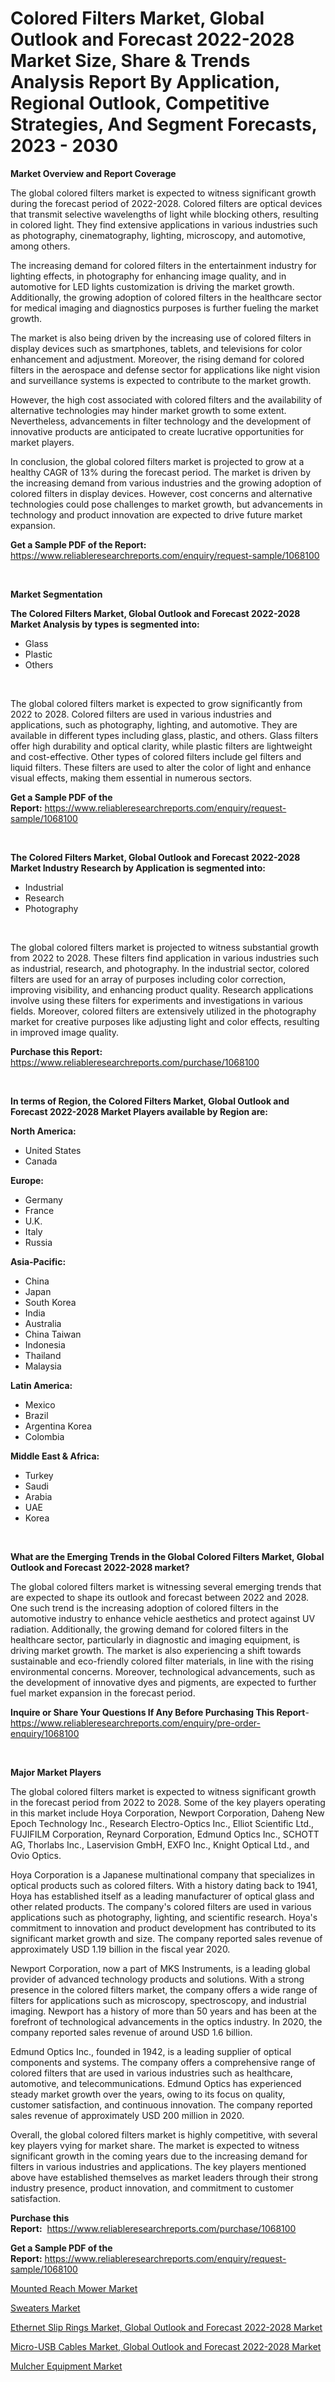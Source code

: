<p><h1>Colored Filters Market, Global Outlook and Forecast 2022-2028 Market Size, Share & Trends Analysis Report By Application, Regional Outlook, Competitive Strategies, And Segment Forecasts, 2023 - 2030</h1></p><p><strong>Market Overview and Report Coverage</strong></p>
<p><p>The global colored filters market is expected to witness significant growth during the forecast period of 2022-2028. Colored filters are optical devices that transmit selective wavelengths of light while blocking others, resulting in colored light. They find extensive applications in various industries such as photography, cinematography, lighting, microscopy, and automotive, among others.</p><p>The increasing demand for colored filters in the entertainment industry for lighting effects, in photography for enhancing image quality, and in automotive for LED lights customization is driving the market growth. Additionally, the growing adoption of colored filters in the healthcare sector for medical imaging and diagnostics purposes is further fueling the market growth.</p><p>The market is also being driven by the increasing use of colored filters in display devices such as smartphones, tablets, and televisions for color enhancement and adjustment. Moreover, the rising demand for colored filters in the aerospace and defense sector for applications like night vision and surveillance systems is expected to contribute to the market growth.</p><p>However, the high cost associated with colored filters and the availability of alternative technologies may hinder market growth to some extent. Nevertheless, advancements in filter technology and the development of innovative products are anticipated to create lucrative opportunities for market players.</p><p>In conclusion, the global colored filters market is projected to grow at a healthy CAGR of 13% during the forecast period. The market is driven by the increasing demand from various industries and the growing adoption of colored filters in display devices. However, cost concerns and alternative technologies could pose challenges to market growth, but advancements in technology and product innovation are expected to drive future market expansion.</p></p>
<p><strong>Get a Sample PDF of the Report:</strong> <a href="https://www.reliableresearchreports.com/enquiry/request-sample/1068100">https://www.reliableresearchreports.com/enquiry/request-sample/1068100</a></p>
<p>&nbsp;</p>
<p><strong>Market Segmentation</strong></p>
<p><strong>The Colored Filters Market, Global Outlook and Forecast 2022-2028 Market Analysis by types is segmented into:</strong></p>
<p><ul><li>Glass</li><li>Plastic</li><li>Others</li></ul></p>
<p>&nbsp;</p>
<p><p>The global colored filters market is expected to grow significantly from 2022 to 2028. Colored filters are used in various industries and applications, such as photography, lighting, and automotive. They are available in different types including glass, plastic, and others. Glass filters offer high durability and optical clarity, while plastic filters are lightweight and cost-effective. Other types of colored filters include gel filters and liquid filters. These filters are used to alter the color of light and enhance visual effects, making them essential in numerous sectors.</p></p>
<p><strong>Get a Sample PDF of the Report:</strong>&nbsp;<a href="https://www.reliableresearchreports.com/enquiry/request-sample/1068100">https://www.reliableresearchreports.com/enquiry/request-sample/1068100</a></p>
<p>&nbsp;</p>
<p><strong>The Colored Filters Market, Global Outlook and Forecast 2022-2028 Market Industry Research by Application is segmented into:</strong></p>
<p><ul><li>Industrial</li><li>Research</li><li>Photography</li></ul></p>
<p>&nbsp;</p>
<p><p>The global colored filters market is projected to witness substantial growth from 2022 to 2028. These filters find application in various industries such as industrial, research, and photography. In the industrial sector, colored filters are used for an array of purposes including color correction, improving visibility, and enhancing product quality. Research applications involve using these filters for experiments and investigations in various fields. Moreover, colored filters are extensively utilized in the photography market for creative purposes like adjusting light and color effects, resulting in improved image quality.</p></p>
<p><strong>Purchase this Report:</strong>&nbsp; <a href="https://www.reliableresearchreports.com/purchase/1068100">https://www.reliableresearchreports.com/purchase/1068100</a></p>
<p>&nbsp;</p>
<p><strong>In terms of Region, the Colored Filters Market, Global Outlook and Forecast 2022-2028 Market Players available by Region are:</strong></p>
<p>
    <p> <strong> North America: </strong>
        <ul>
            <li>United States</li>
            <li>Canada</li>
        </ul>
        </p> 
    <p> <strong> Europe: </strong>
        <ul>
            <li>Germany</li>
            <li>France</li>
            <li>U.K.</li>
            <li>Italy</li>
            <li>Russia</li>
        </ul>
        </p> 
    <p> <strong> Asia-Pacific: </strong>
        <ul>
            <li>China</li>
            <li>Japan</li>
            <li>South Korea</li>
            <li>India</li>
            <li>Australia</li>
            <li>China Taiwan</li>
            <li>Indonesia</li>
            <li>Thailand</li>
            <li>Malaysia</li>
        </ul>
        </p> 
    <p> <strong> Latin America: </strong>
        <ul>
            <li>Mexico</li>
            <li>Brazil</li>
            <li>Argentina Korea</li>
            <li>Colombia</li>
        </ul>
        </p> 
    <p> <strong> Middle East & Africa: </strong>
        <ul>
            <li>Turkey</li>
            <li>Saudi</li>
            <li>Arabia</li>
            <li>UAE</li>
            <li>Korea</li>
        </ul>
    </p>
    </p>
<p>&nbsp;</p>
<p><strong>What are the Emerging Trends in the Global Colored Filters Market, Global Outlook and Forecast 2022-2028 market?</strong></p>
<p><p>The global colored filters market is witnessing several emerging trends that are expected to shape its outlook and forecast between 2022 and 2028. One such trend is the increasing adoption of colored filters in the automotive industry to enhance vehicle aesthetics and protect against UV radiation. Additionally, the growing demand for colored filters in the healthcare sector, particularly in diagnostic and imaging equipment, is driving market growth. The market is also experiencing a shift towards sustainable and eco-friendly colored filter materials, in line with the rising environmental concerns. Moreover, technological advancements, such as the development of innovative dyes and pigments, are expected to further fuel market expansion in the forecast period.</p></p>
<p><strong>Inquire or Share Your Questions If Any Before Purchasing This Report</strong>- <a href="https://www.reliableresearchreports.com/enquiry/pre-order-enquiry/1068100">https://www.reliableresearchreports.com/enquiry/pre-order-enquiry/1068100</a></p>
<p>&nbsp;</p>
<p><strong>Major Market Players</strong></p>
<p><p>The global colored filters market is expected to witness significant growth in the forecast period from 2022 to 2028. Some of the key players operating in this market include Hoya Corporation, Newport Corporation, Daheng New Epoch Technology Inc., Research Electro-Optics Inc., Elliot Scientific Ltd., FUJIFILM Corporation, Reynard Corporation, Edmund Optics Inc., SCHOTT AG, Thorlabs Inc., Laservision GmbH, EXFO Inc., Knight Optical Ltd., and Ovio Optics.</p><p>Hoya Corporation is a Japanese multinational company that specializes in optical products such as colored filters. With a history dating back to 1941, Hoya has established itself as a leading manufacturer of optical glass and other related products. The company's colored filters are used in various applications such as photography, lighting, and scientific research. Hoya's commitment to innovation and product development has contributed to its significant market growth and size. The company reported sales revenue of approximately USD 1.19 billion in the fiscal year 2020.</p><p>Newport Corporation, now a part of MKS Instruments, is a leading global provider of advanced technology products and solutions. With a strong presence in the colored filters market, the company offers a wide range of filters for applications such as microscopy, spectroscopy, and industrial imaging. Newport has a history of more than 50 years and has been at the forefront of technological advancements in the optics industry. In 2020, the company reported sales revenue of around USD 1.6 billion.</p><p>Edmund Optics Inc., founded in 1942, is a leading supplier of optical components and systems. The company offers a comprehensive range of colored filters that are used in various industries such as healthcare, automotive, and telecommunications. Edmund Optics has experienced steady market growth over the years, owing to its focus on quality, customer satisfaction, and continuous innovation. The company reported sales revenue of approximately USD 200 million in 2020.</p><p>Overall, the global colored filters market is highly competitive, with several key players vying for market share. The market is expected to witness significant growth in the coming years due to the increasing demand for filters in various industries and applications. The key players mentioned above have established themselves as market leaders through their strong industry presence, product innovation, and commitment to customer satisfaction.</p></p>
<p><strong>Purchase this Report:</strong>&nbsp;&nbsp;<a href="https://www.reliableresearchreports.com/purchase/1068100">https://www.reliableresearchreports.com/purchase/1068100</a></p>
<p></p>
<p><strong>Get a Sample PDF of the Report:</strong>&nbsp;<a href="https://www.reliableresearchreports.com/enquiry/request-sample/1068100">https://www.reliableresearchreports.com/enquiry/request-sample/1068100</a></p>
<p><p><a href="https://www.reportprime.com/mounted-reach-mower-r7704">Mounted Reach Mower Market</a></p><p><a href="https://medium.com/@karleeprice82/sweaters-market-size-growth-forecast-2023-2030-a8e31572e112">Sweaters Market</a></p><p><a href="https://github.com/RichRobinson5/Market-Research-Report-List-1/blob/main/ethernet-slip-rings-market-global-outlook-and-forecast-2022-2028-market.md">Ethernet Slip Rings Market, Global Outlook and Forecast 2022-2028 Market</a></p><p><a href="https://github.com/JameTravis/Market-Research-Report-List-1/blob/main/micro-usb-cables-market-global-outlook-and-forecast-2022-2028-market.md">Micro-USB Cables Market, Global Outlook and Forecast 2022-2028 Market</a></p><p><a href="https://www.reportprime.com/mulcher-equipment-r7703">Mulcher Equipment Market</a></p></p>